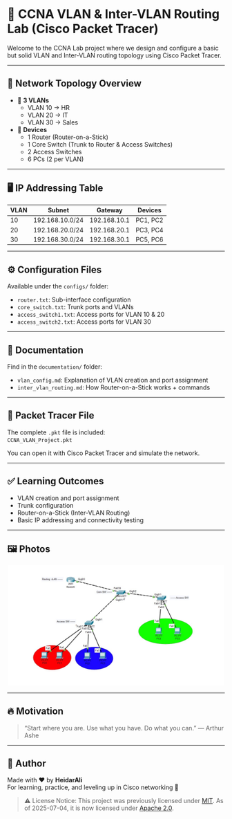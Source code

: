 # 🔌 CCNA VLAN & Inter-VLAN Routing Lab (Cisco Packet Tracer)

Welcome to the CCNA Lab project where we design and configure a basic but solid VLAN and Inter-VLAN routing topology using Cisco Packet Tracer.

---

## 📐 Network Topology Overview

- 🔸 **3 VLANs**
  - VLAN 10 → HR
  - VLAN 20 → IT
  - VLAN 30 → Sales
- 🔸 **Devices**
  - 1 Router (Router-on-a-Stick)
  - 1 Core Switch (Trunk to Router & Access Switches)
  - 2 Access Switches
  - 6 PCs (2 per VLAN)

---

## 🖥️ IP Addressing Table

| VLAN | Subnet           | Gateway        | Devices         |
|------|------------------|----------------|-----------------|
| 10   | 192.168.10.0/24  | 192.168.10.1   | PC1, PC2        |
| 20   | 192.168.20.0/24  | 192.168.20.1   | PC3, PC4        |
| 30   | 192.168.30.0/24  | 192.168.30.1   | PC5, PC6        |

---

## ⚙️ Configuration Files

Available under the `configs/` folder:
- `router.txt`: Sub-interface configuration
- `core_switch.txt`: Trunk ports and VLANs
- `access_switch1.txt`: Access ports for VLAN 10 & 20
- `access_switch2.txt`: Access ports for VLAN 30

---

## 📄 Documentation

Find in the `documentation/` folder:
- `vlan_config.md`: Explanation of VLAN creation and port assignment
- `inter_vlan_routing.md`: How Router-on-a-Stick works + commands

---

## 📂 Packet Tracer File

The complete `.pkt` file is included:  
`CCNA_VLAN_Project.pkt`

You can open it with Cisco Packet Tracer and simulate the network.

---

## ✅ Learning Outcomes

- VLAN creation and port assignment
- Trunk configuration
- Router-on-a-Stick (Inter-VLAN Routing)
- Basic IP addressing and connectivity testing

---

## 🖼️ Photos

<p align="center">
  <img src="images/vlan-ccna.jpg" width="500" alt="Diagram" />
</p>


---
## 🔥 Motivation

> “Start where you are. Use what you have. Do what you can.” — Arthur Ashe

---

## 🧠 Author

Made with ❤️ by **HeidarAli**  
For learning, practice, and leveling up in Cisco networking 💪

> ⚠️ License Notice:
> This project was previously licensed under [MIT](LICENSE). As of 2025-07-04, it is now licensed under [Apache 2.0](LICENSE).

